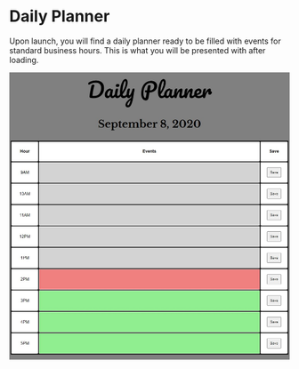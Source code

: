 # Daily Planner

Upon launch, you will find a daily planner ready to be filled with events for standard business hours. This is what you will be presented with after loading.

![Alt text](mainscreen.jpg "Main Screen")